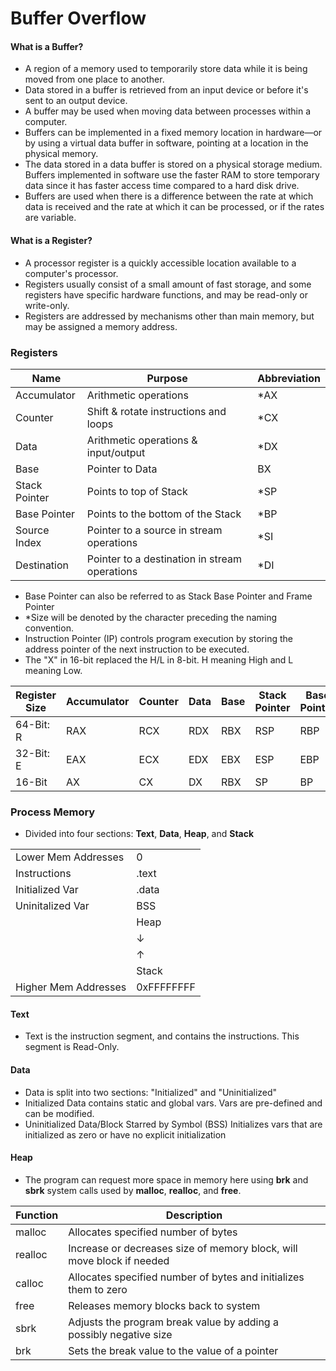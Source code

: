 # Buffer Overflow

#### What is a Buffer?
- A region of a memory used to temporarily store data while it is being moved from one place to another.
- Data stored in a buffer is retrieved from an input device or before it's sent to an output device.
- A buffer may be used when moving data between processes within a computer.
- Buffers can be implemented in a fixed memory location in hardware—or by using a virtual data buffer in software, pointing at a location in the physical memory.
- The data stored in a data buffer is stored on a physical storage medium. Buffers implemented in software use the faster RAM to store temporary data since it has faster access time compared to a hard disk drive.
- Buffers are used when there is a difference between the rate at which data is received and the rate at which it can be processed, or if the rates are variable.

#### What is a Register?
- A processor register is a quickly accessible location available to a computer's processor.
- Registers usually consist of a small amount of fast storage, and some registers have specific hardware functions, and may be read-only or write-only.
- Registers are addressed by mechanisms other than main memory, but may be assigned a memory address.

### Registers
| Name          | Purpose                                        | Abbreviation |
|---------------|------------------------------------------------|--------------|
| Accumulator   | Arithmetic operations                          | *AX          |
| Counter       | Shift & rotate instructions and loops          | *CX          |
| Data          | Arithmetic operations & input/output           | *DX          |
| Base          | Pointer to Data                                |  BX          |
| Stack Pointer | Points to top of Stack                         | *SP          |
| Base Pointer  | Points to the bottom of the Stack              | *BP          |
| Source Index  | Pointer to a source in stream operations       | *SI          |
| Destination   | Pointer to a destination in stream operations  | *DI          |

- Base Pointer can also be referred to as Stack Base Pointer and Frame Pointer
- *Size will be denoted by the character preceding the naming convention.
- Instruction Pointer (IP) controls program execution by storing the address pointer of the next instruction to be executed.
- The "X" in 16-bit replaced the H/L in 8-bit. H meaning High and L meaning Low.

| Register Size | Accumulator |  Counter | Data | Base | Stack Pointer | Base Pointer | Source | Destination |
|---------------|-------------|----------|------|------|---------------|--------------|--------|-------------|
| 64-Bit: R     |     RAX     |    RCX   |  RDX |  RBX |      RSP      |     RBP      |   RSI  |     RDI     |
| 32-Bit: E     |     EAX     |    ECX   |  EDX |  EBX |      ESP      |     EBP      |   ESI  |     EDI     |
| 16-Bit        |     AX      |     CX   |   DX |  RBX |       SP      |      BP      |    SI  |      DI     |

### Process Memory
- Divided into four sections: **Text**, **Data**, **Heap**, and **Stack**


|                       |                 |
|-----------------------|-----------------|
| Lower Mem Addresses   |   0             |
| Instructions          | .text           |
| Initialized Var       | .data           |
| Uninitalized Var      |  BSS            |
|                       |  Heap           |
|                       |  &darr;         |
|                       |  &uarr;         |
|                       |  Stack          |
| Higher Mem Addresses  |  0xFFFFFFFF     |


#### Text
- Text is the instruction segment, and contains the instructions. This segment is Read-Only.

#### Data
- Data is split into two sections: "Initialized" and "Uninitialized"
- Initialized Data contains static and global vars. Vars are pre-defined and can be modified.
- Uninitialized Data/Block Starred by Symbol (BSS) Initializes vars that are initialized as zero or have no explicit initialization

#### Heap
- The program can request more space in memory here using **brk** and **sbrk** system calls used by **malloc**, **realloc**, and **free**.

| Function | Description                                                           |
|----------|-----------------------------------------------------------------------|
| malloc   | Allocates specified number of bytes                                   |
| realloc  | Increase or decreases size of memory block, will move block if needed |
| calloc   | Allocates specified number of bytes and initializes them to zero      |
| free     | Releases memory blocks back to system                                 |
| sbrk     | Adjusts the program break value by adding a possibly negative size    |
| brk      | Sets the break value to the value of a pointer                        |
